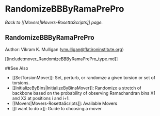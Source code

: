 # RandomizeBBByRamaPrePro
*Back to [[Movers|Movers-RosettaScripts]] page.*
## RandomizeBBByRamaPrePro

Author: Vikram K. Mulligan (vmulligan@flatironinstitute.org)

[[include:mover_RandomizeBBByRamaPrePro_type.md]]

##See Also

* [[SetTorsionMover]]: Set, perturb, or randomze a given torsion or set of torsions. 
* [[InitializeByBins|InitializeByBinsMover]]:  Randomize a stretch of backbone based on the probability of observing Ramachandran bins X1 and X2 at positions i and i+1.
* [[Movers|Movers-RosettaScripts]]: Available Movers
* [[I want to do x]]: Guide to choosing a mover
